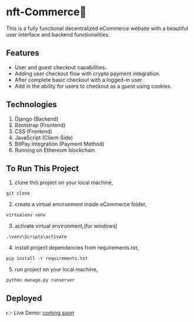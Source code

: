 # nft-Commerce🛒

This is a fully functional decentralized eCommerce website with a beautiful user interface and backend functionalities.

## Features

- User and guest checkout capabilities.
- Adding user checkout flow with crypto payment integration.
- After complete basic checkout with a logged-in user.
- Add in the ability for users to checkout as a guest using cookies.

## Technologies

1. Django (Backend)
2. Bootstrap (Frontend)
3. CSS (Frontend)
4. JavaScript (Client-Side)
5. BitPay Integration (Payment Method)
6. Running on Ethereum blockchain

## To Run This Project

1. clone this project on your local machine,

```
git clone
```

2. create a virtual environment inside eCommerce folder,

```
virtualenv venv
```

3. activate virtual environment,(for windows)

```
.\venv\Scripts\activate
```

4. install project dependencies from requirements.txt,

```
pip install -r requirements.txt
```

5. run project on your local machine,

```
python manage.py runserver
```

## Deployed

👉 Live Demo: [coming soon](#)
